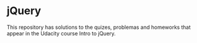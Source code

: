 # jQuery

This repository has solutions to the quizes, problemas and homeworks that appear in the Udacity course Intro to jQuery.
